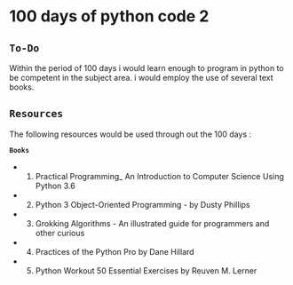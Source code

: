 # **100 days of python code 2**                     

## **`To-Do`**
 
Within the period of 100 days i would learn enough to program in python to be competent in the subject area. i would employ the use of several text books.

## **`Resources`**

The following resources would be used through out the 100 days    :
 
**`Books`**

- 1. Practical Programming_ An Introduction to Computer Science Using Python 3.6

- 2. Python 3 Object-Oriented Programming - by Dusty Phillips

- 3. Grokking Algorithms - An illustrated guide for programmers and other curious

- 4. Practices of the Python Pro by Dane Hillard

- 5. Python Workout 50 Essential Exercises by Reuven M. Lerner

 
